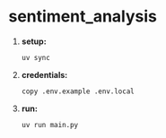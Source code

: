 # sentiment_analysis

1. **setup:**
   ```bash
   uv sync
   ```
2. **credentials:**
   ```bash
   copy .env.example .env.local
   ```
3. **run:**
   ```bash
   uv run main.py
   ```
